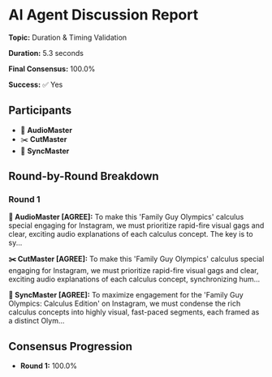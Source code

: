 # AI Agent Discussion Report

**Topic:** Duration & Timing Validation

**Duration:** 5.3 seconds

**Final Consensus:** 100.0%

**Success:** ✅ Yes

## Participants

- 🎵 **AudioMaster**
- ✂️ **CutMaster**
- 🎯 **SyncMaster**

## Round-by-Round Breakdown

### Round 1

**🎵 AudioMaster [AGREE]:** To make this 'Family Guy Olympics' calculus special engaging for Instagram, we must prioritize rapid-fire visual gags and clear, exciting audio explanations of each calculus concept.  The key is to sy...

**✂️ CutMaster [AGREE]:** To make this 'Family Guy Olympics' calculus special engaging for Instagram, we must prioritize rapid-fire visual gags and clear, exciting audio explanations of each calculus concept, synchronizing hum...

**🎯 SyncMaster [AGREE]:** To maximize engagement for the 'Family Guy Olympics: Calculus Edition' on Instagram, we must condense the rich calculus concepts into highly visual, fast-paced segments, each framed as a distinct Olym...

## Consensus Progression

- **Round 1:** 100.0%
